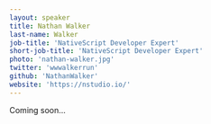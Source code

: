 ```yaml
---
layout: speaker
title: Nathan Walker
last-name: Walker
job-title: 'NativeScript Developer Expert'
short-job-title: 'NativeScript Developer Expert'
photo: 'nathan-walker.jpg'
twitter: 'wwwalkerrun'
github: 'NathanWalker'
website: 'https://nstudio.io/'
---
```


Coming soon...
